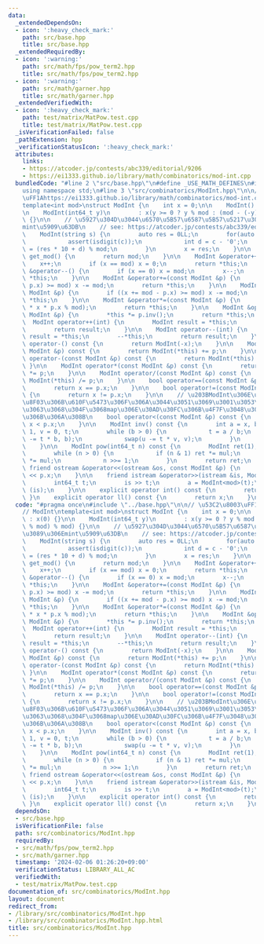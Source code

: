 ```yaml
---
data:
  _extendedDependsOn:
  - icon: ':heavy_check_mark:'
    path: src/base.hpp
    title: src/base.hpp
  _extendedRequiredBy:
  - icon: ':warning:'
    path: src/math/fps/pow_term2.hpp
    title: src/math/fps/pow_term2.hpp
  - icon: ':warning:'
    path: src/math/garner.hpp
    title: src/math/garner.hpp
  _extendedVerifiedWith:
  - icon: ':heavy_check_mark:'
    path: test/matrix/MatPow.test.cpp
    title: test/matrix/MatPow.test.cpp
  _isVerificationFailed: false
  _pathExtension: hpp
  _verificationStatusIcon: ':heavy_check_mark:'
  attributes:
    links:
    - https://atcoder.jp/contests/abc339/editorial/9206
    - https://ei1333.github.io/library/math/combinatorics/mod-int.cpp
  bundledCode: "#line 2 \"src/base.hpp\"\n#define _USE_MATH_DEFINES\n#include <bits/stdc++.h>\n\
    using namespace std;\n#line 3 \"src/combinatorics/ModInt.hpp\"\n\n// \u53C2\u8003\
    \uFF1Ahttps://ei1333.github.io/library/math/combinatorics/mod-int.cpp\n// ModInt\n\
    template<int mod>\nstruct ModInt {\n    int x = 0;\n\n    ModInt() : x(0) {}\n\
    \n    ModInt(int64_t y)\n        : x(y >= 0 ? y % mod : (mod - (-y) % mod) % mod)\
    \ {}\n\n    // \u5927\u304D\u3044\u6570\u5B57\u6587\u5B57\u5217\u304B\u3089\u306E\
    mint\u5909\u63DB\n    // see: https://atcoder.jp/contests/abc339/editorial/9206\n\
    \    ModInt(string s) {\n        auto res = 0LL;\n        for(auto &c : s){\n\
    \            assert(isdigit(c));\n            int d = c - '0';\n            res\
    \ = (res * 10 + d) % mod;\n        }\n        x = res;\n    }\n\n    static int\
    \ get_mod() {\n        return mod;\n    }\n\n    ModInt &operator++() {\n    \
    \    x++;\n        if (x == mod) x = 0;\n        return *this;\n    }\n\n    ModInt\
    \ &operator--() {\n        if (x == 0) x = mod;\n        x--;\n        return\
    \ *this;\n    }\n\n    ModInt &operator+=(const ModInt &p) {\n        if ((x +=\
    \ p.x) >= mod) x -= mod;\n        return *this;\n    }\n\n    ModInt &operator-=(const\
    \ ModInt &p) {\n        if ((x += mod - p.x) >= mod) x -= mod;\n        return\
    \ *this;\n    }\n\n    ModInt &operator*=(const ModInt &p) {\n        x = (int)(1LL\
    \ * x * p.x % mod);\n        return *this;\n    }\n\n    ModInt &operator/=(const\
    \ ModInt &p) {\n        *this *= p.inv();\n        return *this;\n    }\n\n  \
    \  ModInt operator++(int) {\n        ModInt result = *this;\n        ++*this;\n\
    \        return result;\n    }\n\n    ModInt operator--(int) {\n        ModInt\
    \ result = *this;\n        --*this;\n        return result;\n    }\n\n    ModInt\
    \ operator-() const {\n        return ModInt(-x);\n    }\n\n    ModInt operator+(const\
    \ ModInt &p) const {\n        return ModInt(*this) += p;\n    }\n\n    ModInt\
    \ operator-(const ModInt &p) const {\n        return ModInt(*this) -= p;\n   \
    \ }\n\n    ModInt operator*(const ModInt &p) const {\n        return ModInt(*this)\
    \ *= p;\n    }\n\n    ModInt operator/(const ModInt &p) const {\n        return\
    \ ModInt(*this) /= p;\n    }\n\n    bool operator==(const ModInt &p) const {\n\
    \        return x == p.x;\n    }\n\n    bool operator!=(const ModInt &p) const\
    \ {\n        return x != p.x;\n    }\n\n    // \u203BModInt\u306E\u5927\u5C0F\u6BD4\
    \u8F03\u306B\u610F\u5473\u306F\u306A\u3044\u3051\u3069\u3001\u3053\u308C\u4F5C\
    \u3063\u3068\u304F\u3068map\u306E\u30AD\u30FC\u306B\u4F7F\u3048\u308B\u3088\u3046\
    \u306B\u306A\u308B\n    bool operator<(const ModInt &p) const {\n        return\
    \ x < p.x;\n    }\n\n    ModInt inv() const {\n        int a = x, b = mod, u =\
    \ 1, v = 0, t;\n        while (b > 0) {\n            t = a / b;\n            swap(a\
    \ -= t * b, b);\n            swap(u -= t * v, v);\n        }\n        return ModInt(u);\n\
    \    }\n\n    ModInt pow(int64_t n) const {\n        ModInt ret(1), mul(x);\n\
    \        while (n > 0) {\n            if (n & 1) ret *= mul;\n            mul\
    \ *= mul;\n            n >>= 1;\n        }\n        return ret;\n    }\n\n   \
    \ friend ostream &operator<<(ostream &os, const ModInt &p) {\n        return os\
    \ << p.x;\n    }\n\n    friend istream &operator>>(istream &is, ModInt &a) {\n\
    \        int64_t t;\n        is >> t;\n        a = ModInt<mod>(t);\n        return\
    \ (is);\n    }\n\n    explicit operator int() const {\n        return x;\n   \
    \ }\n    explicit operator ll() const {\n        return x;\n    }\n};\n"
  code: "#pragma once\n#include \"../base.hpp\"\n\n// \u53C2\u8003\uFF1Ahttps://ei1333.github.io/library/math/combinatorics/mod-int.cpp\n\
    // ModInt\ntemplate<int mod>\nstruct ModInt {\n    int x = 0;\n\n    ModInt()\
    \ : x(0) {}\n\n    ModInt(int64_t y)\n        : x(y >= 0 ? y % mod : (mod - (-y)\
    \ % mod) % mod) {}\n\n    // \u5927\u304D\u3044\u6570\u5B57\u6587\u5B57\u5217\u304B\
    \u3089\u306Emint\u5909\u63DB\n    // see: https://atcoder.jp/contests/abc339/editorial/9206\n\
    \    ModInt(string s) {\n        auto res = 0LL;\n        for(auto &c : s){\n\
    \            assert(isdigit(c));\n            int d = c - '0';\n            res\
    \ = (res * 10 + d) % mod;\n        }\n        x = res;\n    }\n\n    static int\
    \ get_mod() {\n        return mod;\n    }\n\n    ModInt &operator++() {\n    \
    \    x++;\n        if (x == mod) x = 0;\n        return *this;\n    }\n\n    ModInt\
    \ &operator--() {\n        if (x == 0) x = mod;\n        x--;\n        return\
    \ *this;\n    }\n\n    ModInt &operator+=(const ModInt &p) {\n        if ((x +=\
    \ p.x) >= mod) x -= mod;\n        return *this;\n    }\n\n    ModInt &operator-=(const\
    \ ModInt &p) {\n        if ((x += mod - p.x) >= mod) x -= mod;\n        return\
    \ *this;\n    }\n\n    ModInt &operator*=(const ModInt &p) {\n        x = (int)(1LL\
    \ * x * p.x % mod);\n        return *this;\n    }\n\n    ModInt &operator/=(const\
    \ ModInt &p) {\n        *this *= p.inv();\n        return *this;\n    }\n\n  \
    \  ModInt operator++(int) {\n        ModInt result = *this;\n        ++*this;\n\
    \        return result;\n    }\n\n    ModInt operator--(int) {\n        ModInt\
    \ result = *this;\n        --*this;\n        return result;\n    }\n\n    ModInt\
    \ operator-() const {\n        return ModInt(-x);\n    }\n\n    ModInt operator+(const\
    \ ModInt &p) const {\n        return ModInt(*this) += p;\n    }\n\n    ModInt\
    \ operator-(const ModInt &p) const {\n        return ModInt(*this) -= p;\n   \
    \ }\n\n    ModInt operator*(const ModInt &p) const {\n        return ModInt(*this)\
    \ *= p;\n    }\n\n    ModInt operator/(const ModInt &p) const {\n        return\
    \ ModInt(*this) /= p;\n    }\n\n    bool operator==(const ModInt &p) const {\n\
    \        return x == p.x;\n    }\n\n    bool operator!=(const ModInt &p) const\
    \ {\n        return x != p.x;\n    }\n\n    // \u203BModInt\u306E\u5927\u5C0F\u6BD4\
    \u8F03\u306B\u610F\u5473\u306F\u306A\u3044\u3051\u3069\u3001\u3053\u308C\u4F5C\
    \u3063\u3068\u304F\u3068map\u306E\u30AD\u30FC\u306B\u4F7F\u3048\u308B\u3088\u3046\
    \u306B\u306A\u308B\n    bool operator<(const ModInt &p) const {\n        return\
    \ x < p.x;\n    }\n\n    ModInt inv() const {\n        int a = x, b = mod, u =\
    \ 1, v = 0, t;\n        while (b > 0) {\n            t = a / b;\n            swap(a\
    \ -= t * b, b);\n            swap(u -= t * v, v);\n        }\n        return ModInt(u);\n\
    \    }\n\n    ModInt pow(int64_t n) const {\n        ModInt ret(1), mul(x);\n\
    \        while (n > 0) {\n            if (n & 1) ret *= mul;\n            mul\
    \ *= mul;\n            n >>= 1;\n        }\n        return ret;\n    }\n\n   \
    \ friend ostream &operator<<(ostream &os, const ModInt &p) {\n        return os\
    \ << p.x;\n    }\n\n    friend istream &operator>>(istream &is, ModInt &a) {\n\
    \        int64_t t;\n        is >> t;\n        a = ModInt<mod>(t);\n        return\
    \ (is);\n    }\n\n    explicit operator int() const {\n        return x;\n   \
    \ }\n    explicit operator ll() const {\n        return x;\n    }\n};\n"
  dependsOn:
  - src/base.hpp
  isVerificationFile: false
  path: src/combinatorics/ModInt.hpp
  requiredBy:
  - src/math/fps/pow_term2.hpp
  - src/math/garner.hpp
  timestamp: '2024-02-06 01:26:20+09:00'
  verificationStatus: LIBRARY_ALL_AC
  verifiedWith:
  - test/matrix/MatPow.test.cpp
documentation_of: src/combinatorics/ModInt.hpp
layout: document
redirect_from:
- /library/src/combinatorics/ModInt.hpp
- /library/src/combinatorics/ModInt.hpp.html
title: src/combinatorics/ModInt.hpp
---
```

